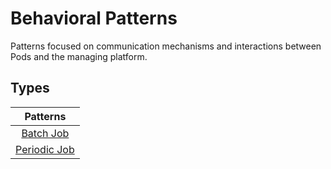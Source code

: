 # Behavioral Patterns

Patterns focused on communication mechanisms and interactions between Pods and the managing platform.

## Types

| Patterns |
|:-:|
| [Batch Job](./BatchJob/README.md) |
| [Periodic Job](./PeriodicJob/README.md) |
